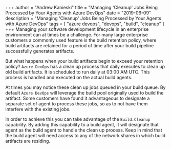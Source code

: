 +++
author = "Andrew Kanieski"
title = "Managing 'Cleanup' Jobs Being Processed by Your Agents with Azure DevOps"
date = "2019-06-09"
description = "Managing 'Cleanup' Jobs Being Processed by Your Agents with Azure DevOps"
tags = [
    "azure devops",
    "devops",
    "build",
    "cleanup"
]
+++
Managing your software development lifecycle in an enterprise environment can at times be a challenge. For many large enterprise customers a commonly used feature is the build retention policy, where build artifacts are retained for a period of time after your build pipeline successfully generates artifacts.


But what happens when your build artifacts begin to exceed your retention policy? `Azure DevOps` has a clean up process that daily executes to clean up old build artifacts. It is scheduled to run daily at 03:00 AM UTC. This process is handled and executed on the actual build agents.


At times you may notice these clean up jobs queued in your build queue. By default `Azure DevOps` will leverage the build pool originally used to build the artifact. Some customers have found it advantageous to designate a separate set of agent to process these jobs, so as to not have them interfere with the existing jobs.


In order to achieve this you can take advantage of the `Build.Cleanup` capability. By adding this capability to a build agent, it will designate that agent as the build agent to handle the clean up process. Keep in mind that the build agent will need access to any of the network shares in which build artifacts are residing. 